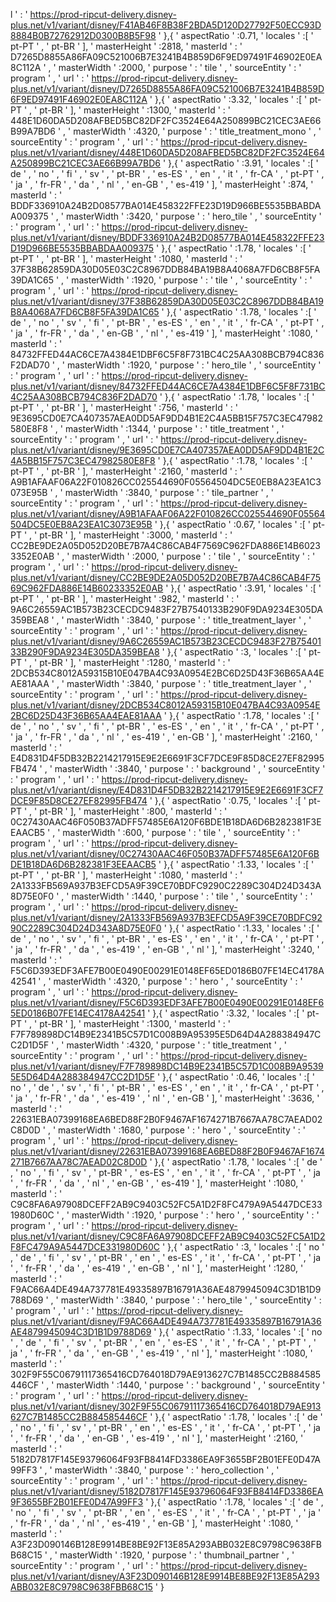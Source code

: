 l ' : ' https://prod-ripcut-delivery.disney-plus.net/v1/variant/disney/F41AB46F8B38F2BDA5D120D27792F50ECC93D8884B0B72762912D0300B8B5F98 ' },{ ' aspectRatio ' :0.71, ' locales ' :[ ' pt-PT ' , ' pt-BR ' ], ' masterHeight ' :2818, ' masterId ' : ' D7265D8855A86FA09C521006B7E3241B4B859D6F9ED97491F46902E0EA8C112A ' , ' masterWidth ' :2000, ' purpose ' : ' tile ' , ' sourceEntity ' : ' program ' , ' url ' : ' https://prod-ripcut-delivery.disney-plus.net/v1/variant/disney/D7265D8855A86FA09C521006B7E3241B4B859D6F9ED97491F46902E0EA8C112A ' },{ ' aspectRatio ' :3.32, ' locales ' :[ ' pt-PT ' , ' pt-BR ' ], ' masterHeight ' :1300, ' masterId ' : ' 448E1D60DA5D208AFBED5BC82DF2FC3524E64A250899BC21CEC3AE66B99A7BD6 ' , ' masterWidth ' :4320, ' purpose ' : ' title_treatment_mono ' , ' sourceEntity ' : ' program ' , ' url ' : ' https://prod-ripcut-delivery.disney-plus.net/v1/variant/disney/448E1D60DA5D208AFBED5BC82DF2FC3524E64A250899BC21CEC3AE66B99A7BD6 ' },{ ' aspectRatio ' :3.91, ' locales ' :[ ' de ' , ' no ' , ' fi ' , ' sv ' , ' pt-BR ' , ' es-ES ' , ' en ' , ' it ' , ' fr-CA ' , ' pt-PT ' , ' ja ' , ' fr-FR ' , ' da ' , ' nl ' , ' en-GB ' , ' es-419 ' ], ' masterHeight ' :874, ' masterId ' : ' BDDF336910A24B2D08577BA014E458322FFE23D19D966BE5535BBABDAA009375 ' , ' masterWidth ' :3420, ' purpose ' : ' hero_tile ' , ' sourceEntity ' : ' program ' , ' url ' : ' https://prod-ripcut-delivery.disney-plus.net/v1/variant/disney/BDDF336910A24B2D08577BA014E458322FFE23D19D966BE5535BBABDAA009375 ' },{ ' aspectRatio ' :1.78, ' locales ' :[ ' pt-PT ' , ' pt-BR ' ], ' masterHeight ' :1080, ' masterId ' : ' 37F38B62859DA30D05E03C2C8967DDB84BA19B8A4068A7FD6CB8F5FA39DA1C65 ' , ' masterWidth ' :1920, ' purpose ' : ' tile ' , ' sourceEntity ' : ' program ' , ' url ' : ' https://prod-ripcut-delivery.disney-plus.net/v1/variant/disney/37F38B62859DA30D05E03C2C8967DDB84BA19B8A4068A7FD6CB8F5FA39DA1C65 ' },{ ' aspectRatio ' :1.78, ' locales ' :[ ' de ' , ' no ' , ' sv ' , ' fi ' , ' pt-BR ' , ' es-ES ' , ' en ' , ' it ' , ' fr-CA ' , ' pt-PT ' , ' ja ' , ' fr-FR ' , ' da ' , ' en-GB ' , ' nl ' , ' es-419 ' ], ' masterHeight ' :1080, ' masterId ' : ' 84732FFED44AC6CE7A4384E1DBF6C5F8F731BC4C25AA308BCB794C836F2DAD70 ' , ' masterWidth ' :1920, ' purpose ' : ' hero_tile ' , ' sourceEntity ' : ' program ' , ' url ' : ' https://prod-ripcut-delivery.disney-plus.net/v1/variant/disney/84732FFED44AC6CE7A4384E1DBF6C5F8F731BC4C25AA308BCB794C836F2DAD70 ' },{ ' aspectRatio ' :1.78, ' locales ' :[ ' pt-PT ' , ' pt-BR ' ], ' masterHeight ' :756, ' masterId ' : ' 9E3695CD0E7CA407357AEA0DD5AF9DD4B1E2C4A5BB15F757C3EC47982580E8F8 ' , ' masterWidth ' :1344, ' purpose ' : ' title_treatment ' , ' sourceEntity ' : ' program ' , ' url ' : ' https://prod-ripcut-delivery.disney-plus.net/v1/variant/disney/9E3695CD0E7CA407357AEA0DD5AF9DD4B1E2C4A5BB15F757C3EC47982580E8F8 ' },{ ' aspectRatio ' :1.78, ' locales ' :[ ' pt-PT ' , ' pt-BR ' ], ' masterHeight ' :2160, ' masterId ' : ' A9B1AFAAF06A22F010826CC025544690F05564504DC5E0EB8A23EA1C3073E95B ' , ' masterWidth ' :3840, ' purpose ' : ' tile_partner ' , ' sourceEntity ' : ' program ' , ' url ' : ' https://prod-ripcut-delivery.disney-plus.net/v1/variant/disney/A9B1AFAAF06A22F010826CC025544690F05564504DC5E0EB8A23EA1C3073E95B ' },{ ' aspectRatio ' :0.67, ' locales ' :[ ' pt-PT ' , ' pt-BR ' ], ' masterHeight ' :3000, ' masterId ' : ' CC2BE9DE2A05D052D20BE7B7A4C86CAB4F7569C962FDA886E14B60233352E0AB ' , ' masterWidth ' :2000, ' purpose ' : ' tile ' , ' sourceEntity ' : ' program ' , ' url ' : ' https://prod-ripcut-delivery.disney-plus.net/v1/variant/disney/CC2BE9DE2A05D052D20BE7B7A4C86CAB4F7569C962FDA886E14B60233352E0AB ' },{ ' aspectRatio ' :3.91, ' locales ' :[ ' pt-PT ' , ' pt-BR ' ], ' masterHeight ' :982, ' masterId ' : ' 9A6C26559AC1B573B23CECDC9483F27B7540133B290F9DA9234E305DA359BEA8 ' , ' masterWidth ' :3840, ' purpose ' : ' title_treatment_layer ' , ' sourceEntity ' : ' program ' , ' url ' : ' https://prod-ripcut-delivery.disney-plus.net/v1/variant/disney/9A6C26559AC1B573B23CECDC9483F27B7540133B290F9DA9234E305DA359BEA8 ' },{ ' aspectRatio ' :3, ' locales ' :[ ' pt-PT ' , ' pt-BR ' ], ' masterHeight ' :1280, ' masterId ' : ' 2DCB534C8012A59315B10E047BA4C93A0954E2BC6D25D43F36B65AA4EAE81AAA ' , ' masterWidth ' :3840, ' purpose ' : ' title_treatment_layer ' , ' sourceEntity ' : ' program ' , ' url ' : ' https://prod-ripcut-delivery.disney-plus.net/v1/variant/disney/2DCB534C8012A59315B10E047BA4C93A0954E2BC6D25D43F36B65AA4EAE81AAA ' },{ ' aspectRatio ' :1.78, ' locales ' :[ ' de ' , ' no ' , ' sv ' , ' fi ' , ' pt-BR ' , ' es-ES ' , ' en ' , ' it ' , ' fr-CA ' , ' pt-PT ' , ' ja ' , ' fr-FR ' , ' da ' , ' nl ' , ' es-419 ' , ' en-GB ' ], ' masterHeight ' :2160, ' masterId ' : ' E4D831D4F5DB32B2214217915E9E2E6691F3CF7DCE9F85D8CE27EF82995FB474 ' , ' masterWidth ' :3840, ' purpose ' : ' background ' , ' sourceEntity ' : ' program ' , ' url ' : ' https://prod-ripcut-delivery.disney-plus.net/v1/variant/disney/E4D831D4F5DB32B2214217915E9E2E6691F3CF7DCE9F85D8CE27EF82995FB474 ' },{ ' aspectRatio ' :0.75, ' locales ' :[ ' pt-PT ' , ' pt-BR ' ], ' masterHeight ' :800, ' masterId ' : ' 0C27430AAC46F050B37ADFF57485E6A120F6BDE1B18DA6D6B282381F3EEAACB5 ' , ' masterWidth ' :600, ' purpose ' : ' tile ' , ' sourceEntity ' : ' program ' , ' url ' : ' https://prod-ripcut-delivery.disney-plus.net/v1/variant/disney/0C27430AAC46F050B37ADFF57485E6A120F6BDE1B18DA6D6B282381F3EEAACB5 ' },{ ' aspectRatio ' :1.33, ' locales ' :[ ' pt-PT ' , ' pt-BR ' ], ' masterHeight ' :1080, ' masterId ' : ' 2A1333FB569A937B3EFCD5A9F39CE70BDFC9290C2289C304D24D343A8D75E0F0 ' , ' masterWidth ' :1440, ' purpose ' : ' tile ' , ' sourceEntity ' : ' program ' , ' url ' : ' https://prod-ripcut-delivery.disney-plus.net/v1/variant/disney/2A1333FB569A937B3EFCD5A9F39CE70BDFC9290C2289C304D24D343A8D75E0F0 ' },{ ' aspectRatio ' :1.33, ' locales ' :[ ' de ' , ' no ' , ' sv ' , ' fi ' , ' pt-BR ' , ' es-ES ' , ' en ' , ' it ' , ' fr-CA ' , ' pt-PT ' , ' ja ' , ' fr-FR ' , ' da ' , ' es-419 ' , ' en-GB ' , ' nl ' ], ' masterHeight ' :3240, ' masterId ' : ' F5C6D393EDF3AFE7B00E0490E00291E0148EF65ED0186B07FE14EC4178A42541 ' , ' masterWidth ' :4320, ' purpose ' : ' hero ' , ' sourceEntity ' : ' program ' , ' url ' : ' https://prod-ripcut-delivery.disney-plus.net/v1/variant/disney/F5C6D393EDF3AFE7B00E0490E00291E0148EF65ED0186B07FE14EC4178A42541 ' },{ ' aspectRatio ' :3.32, ' locales ' :[ ' pt-PT ' , ' pt-BR ' ], ' masterHeight ' :1300, ' masterId ' : ' F7F789898DC14B9E2341B5C57D1C008B9A95395E5D64D4A288384947CC2D1D5F ' , ' masterWidth ' :4320, ' purpose ' : ' title_treatment ' , ' sourceEntity ' : ' program ' , ' url ' : ' https://prod-ripcut-delivery.disney-plus.net/v1/variant/disney/F7F789898DC14B9E2341B5C57D1C008B9A95395E5D64D4A288384947CC2D1D5F ' },{ ' aspectRatio ' :0.46, ' locales ' :[ ' no ' , ' de ' , ' sv ' , ' fi ' , ' pt-BR ' , ' es-ES ' , ' en ' , ' it ' , ' fr-CA ' , ' pt-PT ' , ' ja ' , ' fr-FR ' , ' da ' , ' es-419 ' , ' nl ' , ' en-GB ' ], ' masterHeight ' :3636, ' masterId ' : ' 22631EBA07399168EA6BED88F2B0F9467AF1674271B7667AA78C7AEAD02C8D0D ' , ' masterWidth ' :1680, ' purpose ' : ' hero ' , ' sourceEntity ' : ' program ' , ' url ' : ' https://prod-ripcut-delivery.disney-plus.net/v1/variant/disney/22631EBA07399168EA6BED88F2B0F9467AF1674271B7667AA78C7AEAD02C8D0D ' },{ ' aspectRatio ' :1.78, ' locales ' :[ ' de ' , ' no ' , ' fi ' , ' sv ' , ' pt-BR ' , ' es-ES ' , ' en ' , ' it ' , ' fr-CA ' , ' pt-PT ' , ' ja ' , ' fr-FR ' , ' da ' , ' nl ' , ' en-GB ' , ' es-419 ' ], ' masterHeight ' :1080, ' masterId ' : ' C9C8FA6A97908DCEFF2AB9C9403C52FC5A1D2F8FC479A9A5447DCE331980D60C ' , ' masterWidth ' :1920, ' purpose ' : ' hero ' , ' sourceEntity ' : ' program ' , ' url ' : ' https://prod-ripcut-delivery.disney-plus.net/v1/variant/disney/C9C8FA6A97908DCEFF2AB9C9403C52FC5A1D2F8FC479A9A5447DCE331980D60C ' },{ ' aspectRatio ' :3, ' locales ' :[ ' no ' , ' de ' , ' fi ' , ' sv ' , ' pt-BR ' , ' en ' , ' es-ES ' , ' it ' , ' fr-CA ' , ' pt-PT ' , ' ja ' , ' fr-FR ' , ' da ' , ' es-419 ' , ' en-GB ' , ' nl ' ], ' masterHeight ' :1280, ' masterId ' : ' F9AC66A4DE494A737781E49335897B16791A36AE4879945094C3D1B1D9788D69 ' , ' masterWidth ' :3840, ' purpose ' : ' hero_tile ' , ' sourceEntity ' : ' program ' , ' url ' : ' https://prod-ripcut-delivery.disney-plus.net/v1/variant/disney/F9AC66A4DE494A737781E49335897B16791A36AE4879945094C3D1B1D9788D69 ' },{ ' aspectRatio ' :1.33, ' locales ' :[ ' no ' , ' de ' , ' fi ' , ' sv ' , ' pt-BR ' , ' en ' , ' es-ES ' , ' it ' , ' fr-CA ' , ' pt-PT ' , ' ja ' , ' fr-FR ' , ' da ' , ' en-GB ' , ' es-419 ' , ' nl ' ], ' masterHeight ' :1080, ' masterId ' : ' 302F9F55C06791117365416CD764018D79AE913627C7B1485CC2B884585446CF ' , ' masterWidth ' :1440, ' purpose ' : ' background ' , ' sourceEntity ' : ' program ' , ' url ' : ' https://prod-ripcut-delivery.disney-plus.net/v1/variant/disney/302F9F55C06791117365416CD764018D79AE913627C7B1485CC2B884585446CF ' },{ ' aspectRatio ' :1.78, ' locales ' :[ ' de ' , ' no ' , ' fi ' , ' sv ' , ' pt-BR ' , ' en ' , ' es-ES ' , ' it ' , ' fr-CA ' , ' pt-PT ' , ' ja ' , ' fr-FR ' , ' da ' , ' en-GB ' , ' es-419 ' , ' nl ' ], ' masterHeight ' :2160, ' masterId ' : ' 5182D7817F145E93796064F93FB8414FD3386EA9F3655BF2B01EFE0D47A99FF3 ' , ' masterWidth ' :3840, ' purpose ' : ' hero_collection ' , ' sourceEntity ' : ' program ' , ' url ' : ' https://prod-ripcut-delivery.disney-plus.net/v1/variant/disney/5182D7817F145E93796064F93FB8414FD3386EA9F3655BF2B01EFE0D47A99FF3 ' },{ ' aspectRatio ' :1.78, ' locales ' :[ ' de ' , ' no ' , ' fi ' , ' sv ' , ' pt-BR ' , ' en ' , ' es-ES ' , ' it ' , ' fr-CA ' , ' pt-PT ' , ' ja ' , ' fr-FR ' , ' da ' , ' nl ' , ' es-419 ' , ' en-GB ' ], ' masterHeight ' :1080, ' masterId ' : ' A3F23D090146B128E9914BE8BE92F13E85A293ABB032E8C9798C9638FBB68C15 ' , ' masterWidth ' :1920, ' purpose ' : ' thumbnail_partner ' , ' sourceEntity ' : ' program ' , ' url ' : ' https://prod-ripcut-delivery.disney-plus.net/v1/variant/disney/A3F23D090146B128E9914BE8BE92F13E85A293ABB032E8C9798C9638FBB68C15 ' }
